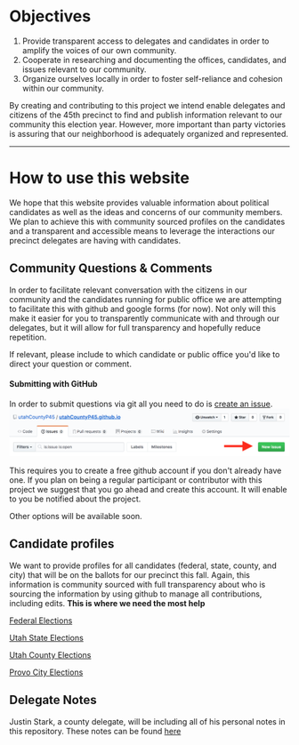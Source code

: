 # Objectives
1. Provide transparent access to delegates and candidates in order to amplify the voices of our own community.
2. Cooperate in researching and documenting the offices, candidates, and issues relevant to our community.
3. Organize ourselves locally in order to foster self-reliance and cohesion  within our community.

By creating and contributing to this project we intend enable delegates and citizens of the 45th precinct to find and publish information relevant to our community this election year. However, more important than party victories is assuring that our neighborhood is adequately organized and represented.

---
# How to use this website

We hope that this website provides valuable information about political candidates as well as the ideas and concerns of our community members. We plan to achieve this with community sourced profiles on the candidates and a transparent and accessible means to leverage the interactions our precinct delegates are having with candidates.

## Community Questions & Comments
In order to facilitate relevant conversation with the citizens in our community and the candidates running for public office we are attempting to facilitate this with github and google forms (for now). Not only will this make it easier for you to transparently communicate with and through our delegates, but it will allow for full transparency and hopefully reduce repetition.

If relevant, please include to which candidate or public office you'd like to direct your question or comment.

#### Submitting with GitHub

In order to submit questions via git all you need to do is [create an issue](https://github.com/utahCountyP45/utahCountyP45.github.io/issues).
![github issue](img/githubIssue.png)

This requires you to create a free github account if you don't already have one. If you plan on being a regular participant or contributor with this project we suggest that you go ahead and create this account. It will enable to you be notified about the project.

Other options will be available soon.

## Candidate profiles
We want to provide profiles for all candidates (federal, state, county, and city) that will be on the ballots for our precinct this fall. Again, this information is community sourced with full transparency about who is sourcing the information by using github to manage all contributions, including edits. **This is where we need the most help**

[Federal Elections](/Candidates/federalElections.md)

[Utah State Elections](/Candidates/stateElections.md)

[Utah County Elections](/Candidates/countyElections.md)

[Provo City Elections](/Candidates/cityElections.md)


## Delegate Notes

Justin Stark, a county delegate, will be including all of his personal notes in this repository. These notes can be found [here](https://github.com/jjamesstark/ucP45/tree/master/Candidates/js_notes)
